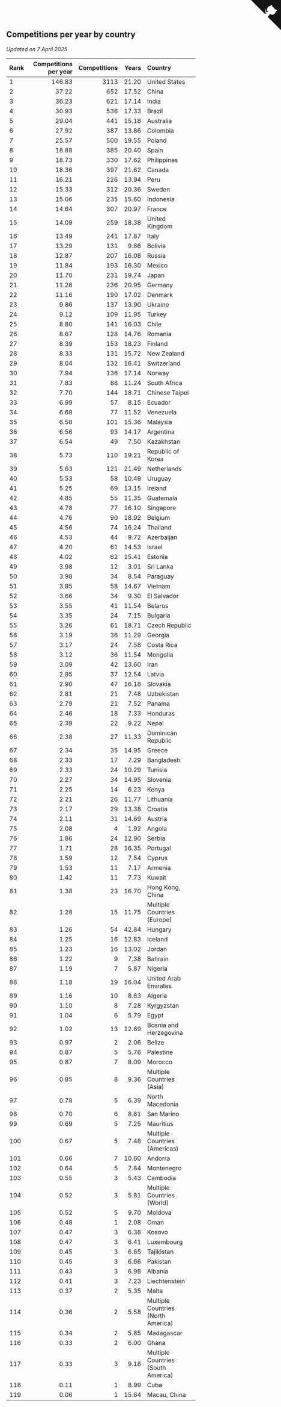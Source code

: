 ## Competitions per year by country

*Updated on  7 April 2025*

| Rank | Competitions per year | Competitions | Years | Country |
| :--- | ---: | ---: | ---: | :--- |
| 1 | 146.83 | 3113 | 21.20 | United States |
| 2 | 37.22 | 652 | 17.52 | China |
| 3 | 36.23 | 621 | 17.14 | India |
| 4 | 30.93 | 536 | 17.33 | Brazil |
| 5 | 29.04 | 441 | 15.18 | Australia |
| 6 | 27.92 | 387 | 13.86 | Colombia |
| 7 | 25.57 | 500 | 19.55 | Poland |
| 8 | 18.88 | 385 | 20.40 | Spain |
| 9 | 18.73 | 330 | 17.62 | Philippines |
| 10 | 18.36 | 397 | 21.62 | Canada |
| 11 | 16.21 | 226 | 13.94 | Peru |
| 12 | 15.33 | 312 | 20.36 | Sweden |
| 13 | 15.06 | 235 | 15.60 | Indonesia |
| 14 | 14.64 | 307 | 20.97 | France |
| 15 | 14.09 | 259 | 18.38 | United Kingdom |
| 16 | 13.49 | 241 | 17.87 | Italy |
| 17 | 13.29 | 131 | 9.86 | Bolivia |
| 18 | 12.87 | 207 | 16.08 | Russia |
| 19 | 11.84 | 193 | 16.30 | Mexico |
| 20 | 11.70 | 231 | 19.74 | Japan |
| 21 | 11.26 | 236 | 20.95 | Germany |
| 22 | 11.16 | 190 | 17.02 | Denmark |
| 23 | 9.86 | 137 | 13.90 | Ukraine |
| 24 | 9.12 | 109 | 11.95 | Turkey |
| 25 | 8.80 | 141 | 16.03 | Chile |
| 26 | 8.67 | 128 | 14.76 | Romania |
| 27 | 8.39 | 153 | 18.23 | Finland |
| 28 | 8.33 | 131 | 15.72 | New Zealand |
| 29 | 8.04 | 132 | 16.41 | Switzerland |
| 30 | 7.94 | 136 | 17.14 | Norway |
| 31 | 7.83 | 88 | 11.24 | South Africa |
| 32 | 7.70 | 144 | 18.71 | Chinese Taipei |
| 33 | 6.99 | 57 | 8.15 | Ecuador |
| 34 | 6.68 | 77 | 11.52 | Venezuela |
| 35 | 6.58 | 101 | 15.36 | Malaysia |
| 36 | 6.56 | 93 | 14.17 | Argentina |
| 37 | 6.54 | 49 | 7.50 | Kazakhstan |
| 38 | 5.73 | 110 | 19.21 | Republic of Korea |
| 39 | 5.63 | 121 | 21.49 | Netherlands |
| 40 | 5.53 | 58 | 10.49 | Uruguay |
| 41 | 5.25 | 69 | 13.15 | Ireland |
| 42 | 4.85 | 55 | 11.35 | Guatemala |
| 43 | 4.78 | 77 | 16.10 | Singapore |
| 44 | 4.76 | 90 | 18.92 | Belgium |
| 45 | 4.56 | 74 | 16.24 | Thailand |
| 46 | 4.53 | 44 | 9.72 | Azerbaijan |
| 47 | 4.20 | 61 | 14.53 | Israel |
| 48 | 4.02 | 62 | 15.41 | Estonia |
| 49 | 3.98 | 12 | 3.01 | Sri Lanka |
| 50 | 3.98 | 34 | 8.54 | Paraguay |
| 51 | 3.95 | 58 | 14.67 | Vietnam |
| 52 | 3.66 | 34 | 9.30 | El Salvador |
| 53 | 3.55 | 41 | 11.54 | Belarus |
| 54 | 3.35 | 24 | 7.15 | Bulgaria |
| 55 | 3.26 | 61 | 18.71 | Czech Republic |
| 56 | 3.19 | 36 | 11.29 | Georgia |
| 57 | 3.17 | 24 | 7.58 | Costa Rica |
| 58 | 3.12 | 36 | 11.54 | Mongolia |
| 59 | 3.09 | 42 | 13.60 | Iran |
| 60 | 2.95 | 37 | 12.54 | Latvia |
| 61 | 2.90 | 47 | 16.18 | Slovakia |
| 62 | 2.81 | 21 | 7.48 | Uzbekistan |
| 63 | 2.79 | 21 | 7.52 | Panama |
| 64 | 2.46 | 18 | 7.33 | Honduras |
| 65 | 2.39 | 22 | 9.22 | Nepal |
| 66 | 2.38 | 27 | 11.33 | Dominican Republic |
| 67 | 2.34 | 35 | 14.95 | Greece |
| 68 | 2.33 | 17 | 7.29 | Bangladesh |
| 69 | 2.33 | 24 | 10.29 | Tunisia |
| 70 | 2.27 | 34 | 14.95 | Slovenia |
| 71 | 2.25 | 14 | 6.23 | Kenya |
| 72 | 2.21 | 26 | 11.77 | Lithuania |
| 73 | 2.17 | 29 | 13.38 | Croatia |
| 74 | 2.11 | 31 | 14.69 | Austria |
| 75 | 2.08 | 4 | 1.92 | Angola |
| 76 | 1.86 | 24 | 12.90 | Serbia |
| 77 | 1.71 | 28 | 16.35 | Portugal |
| 78 | 1.59 | 12 | 7.54 | Cyprus |
| 79 | 1.53 | 11 | 7.17 | Armenia |
| 80 | 1.42 | 11 | 7.73 | Kuwait |
| 81 | 1.38 | 23 | 16.70 | Hong Kong, China |
| 82 | 1.28 | 15 | 11.75 | Multiple Countries (Europe) |
| 83 | 1.26 | 54 | 42.84 | Hungary |
| 84 | 1.25 | 16 | 12.83 | Iceland |
| 85 | 1.23 | 16 | 13.02 | Jordan |
| 86 | 1.22 | 9 | 7.38 | Bahrain |
| 87 | 1.19 | 7 | 5.87 | Nigeria |
| 88 | 1.18 | 19 | 16.04 | United Arab Emirates |
| 89 | 1.16 | 10 | 8.63 | Algeria |
| 90 | 1.10 | 8 | 7.28 | Kyrgyzstan |
| 91 | 1.04 | 6 | 5.79 | Egypt |
| 92 | 1.02 | 13 | 12.69 | Bosnia and Herzegovina |
| 93 | 0.97 | 2 | 2.06 | Belize |
| 94 | 0.87 | 5 | 5.76 | Palestine |
| 95 | 0.87 | 7 | 8.09 | Morocco |
| 96 | 0.85 | 8 | 9.36 | Multiple Countries (Asia) |
| 97 | 0.78 | 5 | 6.39 | North Macedonia |
| 98 | 0.70 | 6 | 8.61 | San Marino |
| 99 | 0.69 | 5 | 7.25 | Mauritius |
| 100 | 0.67 | 5 | 7.48 | Multiple Countries (Americas) |
| 101 | 0.66 | 7 | 10.60 | Andorra |
| 102 | 0.64 | 5 | 7.84 | Montenegro |
| 103 | 0.55 | 3 | 5.43 | Cambodia |
| 104 | 0.52 | 3 | 5.81 | Multiple Countries (World) |
| 105 | 0.52 | 5 | 9.70 | Moldova |
| 106 | 0.48 | 1 | 2.08 | Oman |
| 107 | 0.47 | 3 | 6.38 | Kosovo |
| 108 | 0.47 | 3 | 6.41 | Luxembourg |
| 109 | 0.45 | 3 | 6.65 | Tajikistan |
| 110 | 0.45 | 3 | 6.66 | Pakistan |
| 111 | 0.43 | 3 | 6.98 | Albania |
| 112 | 0.41 | 3 | 7.23 | Liechtenstein |
| 113 | 0.37 | 2 | 5.35 | Malta |
| 114 | 0.36 | 2 | 5.58 | Multiple Countries (North America) |
| 115 | 0.34 | 2 | 5.85 | Madagascar |
| 116 | 0.33 | 2 | 6.00 | Ghana |
| 117 | 0.33 | 3 | 9.18 | Multiple Countries (South America) |
| 118 | 0.11 | 1 | 8.99 | Cuba |
| 119 | 0.06 | 1 | 15.64 | Macau, China |


<a href="https://github.com/JustinTimeCuber/wca_statistics" class="github-corner" aria-label="View source on Github"><svg width="80" height="80" viewBox="0 0 250 250" style="fill:#151513; color:#fff; position: absolute; top: 0; border: 0; right: 0;" aria-hidden="true"><path d="M0,0 L115,115 L130,115 L142,142 L250,250 L250,0 Z"></path><path d="M128.3,109.0 C113.8,99.7 119.0,89.6 119.0,89.6 C122.0,82.7 120.5,78.6 120.5,78.6 C119.2,72.0 123.4,76.3 123.4,76.3 C127.3,80.9 125.5,87.3 125.5,87.3 C122.9,97.6 130.6,101.9 134.4,103.2" fill="currentColor" style="transform-origin: 130px 106px;" class="octo-arm"></path><path d="M115.0,115.0 C114.9,115.1 118.7,116.5 119.8,115.4 L133.7,101.6 C136.9,99.2 139.9,98.4 142.2,98.6 C133.8,88.0 127.5,74.4 143.8,58.0 C148.5,53.4 154.0,51.2 159.7,51.0 C160.3,49.4 163.2,43.6 171.4,40.1 C171.4,40.1 176.1,42.5 178.8,56.2 C183.1,58.6 187.2,61.8 190.9,65.4 C194.5,69.0 197.7,73.2 200.1,77.6 C213.8,80.2 216.3,84.9 216.3,84.9 C212.7,93.1 206.9,96.0 205.4,96.6 C205.1,102.4 203.0,107.8 198.3,112.5 C181.9,128.9 168.3,122.5 157.7,114.1 C157.9,116.9 156.7,120.9 152.7,124.9 L141.0,136.5 C139.8,137.7 141.6,141.9 141.8,141.8 Z" fill="currentColor" class="octo-body"></path></svg></a><style>.github-corner:hover .octo-arm{animation:octocat-wave 560ms ease-in-out}@keyframes octocat-wave{0%,100%{transform:rotate(0)}20%,60%{transform:rotate(-25deg)}40%,80%{transform:rotate(10deg)}}@media (max-width:500px){.github-corner:hover .octo-arm{animation:none}.github-corner .octo-arm{animation:octocat-wave 560ms ease-in-out}}</style>
